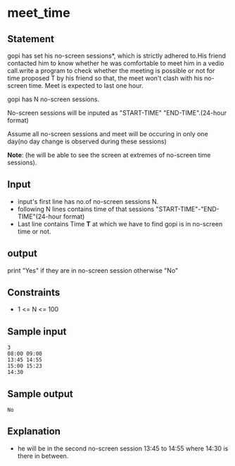 # meet_time
## Statement
gopi has set his no-screen sessions*, which is strictly adhered to.His friend contacted him to know whether he was comfortable to meet him in a vedio call.write a program to check whether the meeting is possible or not for time proposed T by his friend so that, the meet won't clash with his no-screen time. Meet is expected to last one hour.

gopi has N no-screen sessions.

No-screen sessions will be inputed as "START-TIME" "END-TIME".(24-hour format)

Assume all no-screen sessions and meet will be occuring in only one day(no day change is observed during these sessions)

**Note**: (he will be able to see the screen at extremes of no-screen time sessions).

## Input
* input's first line has no.of no-screen sessions N.
* following N lines contains time of that sessions "START-TIME"-"END-TIME"(24-hour format)
* Last line contains Time **T** at which we have to find gopi is in no-screen time or not.
## output
print "Yes" if they are in no-screen session otherwise "No"
## Constraints 
* 1 <= N <= 100
## Sample input 
```
3
08:00 09:00
13:45 14:55
15:00 15:23
14:30
```
## Sample output
```
No
```
## Explanation
* he will be in the second no-screen session 13:45 to 14:55 where 14:30 is there in between.
